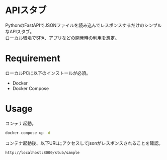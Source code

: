 # APIスタブ

PythonのFastAPIでJSONファイルを読み込んでレスポンスするだけのシンプルなAPIスタブ。  
ローカル環境でSPA、アプリなどの開発時の利用を想定。

# Requirement

ローカルPCに以下のインストールが必須。

- Docker
- Docker Compose

# Usage

コンテナ起動。

```bash
docker-compose up -d
```

コンテナ起動後、以下URLにアクセスしてjsonがレスポンスされることを確認。

```
http://localhost:8000/stub/sample
```
